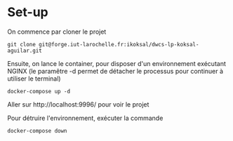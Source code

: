 # Set-up

On commence par cloner le projet

```
git clone git@forge.iut-larochelle.fr:ikoksal/dwcs-lp-koksal-aguilar.git
```

Ensuite, on lance le container, pour disposer d'un environnement exécutant NGINX (le paramêtre -d permet de détacher le processus pour continuer à utiliser le terminal)

```
docker-compose up -d
```

Aller sur http://localhost:9996/ pour voir le projet

Pour détruire l'environnement, exécuter la commande

```
docker-compose down
```

